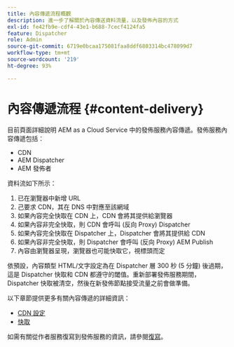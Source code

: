 ```yaml
---
title: 內容傳遞流程概觀
description: 進一步了解關於內容傳送資料流量，以及發佈內容的方式
exl-id: fe42fb9e-cdf4-43e1-b688-7cecf4124fa5
feature: Dispatcher
role: Admin
source-git-commit: 6719e0bcaa175081faa8ddf6803314bc478099d7
workflow-type: tm+mt
source-wordcount: '219'
ht-degree: 93%

---
```


# 內容傳遞流程 {#content-delivery}

目前頁面詳細說明 AEM as a Cloud Service 中的發佈服務內容傳遞。發佈服務內容傳遞包括：

* CDN
* AEM Dispatcher
* AEM 發佈者

資料流如下所示：

1. 已在瀏覽器中新增 URL
1. 己要求 CDN，其在 DNS 中對應至該網域
1. 如果內容完全快取在 CDN 上，CDN 會將其提供給瀏覽器
1. 如果內容非完全快取，則 CDN 會呼叫 (反向 Proxy) Dispatcher
1. 如果內容完全快取在 Dispatcher 上，Dispatcher 會將其提供給 CDN
1. 如果內容非完全快取，則 Dispatcher 會呼叫 (反向 Proxy) AEM Publish
1. 內容由瀏覽器呈現，瀏覽器也可能快取它，視標頭而定

依預設，內容類型 HTML/文字設定為在 Dispatcher 層 300 秒 (5 分鐘) 後過期，這是 Dispatcher 快取和 CDN 都遵守的閾值。重新部署發佈服務期間，Dispatcher 快取被清空，然後在新發佈節點接受流量之前會做準備。

以下章節提供更多有關內容傳遞的詳細資訊：
* [CDN 設定](/help/implementing/dispatcher/cdn.md)
* [快取](/help/implementing/dispatcher/caching.md)


如需有關從作者服務復寫到發佈服務的資訊，請參閱[復寫](/help/operations/replication.md)。
